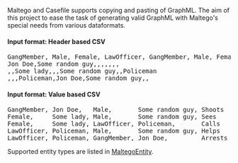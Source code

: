 Maltego and Casefile supports copying and pasting of GraphML. The aim of this project to ease the task
of generating valid GraphML with Maltego's special needs from various dataformats.

#### Input format: Header based CSV

<pre>
GangMember, Male, Female, LawOfficer, GangMember, Male, Female, LawOfficer
Jon Doe,Some random guy,,,,,,,
,,Some lady,,,Some random guy,,Policeman
,,,Policeman,Jon Doe,Some random guy,,
</pre>

#### Input format: Value based CSV

<pre>
GangMember, Jon Doe,   Male,       Some random guy, Shoots
Female,     Some lady, Male,       Some random guy, Sees
Female,     Some lady, LawOfficer, Policeman,       Calls
LawOfficer, Policeman, Male,       Some random guy, Helps
LawOfficer, Policeman, GangMember, Jon Doe,         Arrests
</pre>

Supported entity types are listed in [MaltegoEntity](https://github.com/pcbje/maltego-importer/blob/master/src/main/java/com/pcbje/maltegoimporter/model/impl/MaltegoEntity.java).
